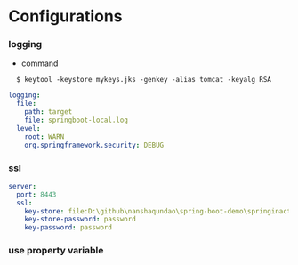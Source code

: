 # Configurations

### logging
* command 
```
  $ keytool -keystore mykeys.jks -genkey -alias tomcat -keyalg RSA
```
```yaml
logging:
  file:
    path: target
    file: springboot-local.log
  level:
    root: WARN
    org.springframework.security: DEBUG
```

### ssl
```yaml
server:
  port: 8443
  ssl:
    key-store: file:D:\github\nanshaqundao\spring-boot-demo\springinaction\ch05-basic\src\main\resources\mykeys.jks
    key-store-password: password
    key-password: password
```

### use property variable
